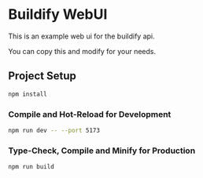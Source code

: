 # Buildify WebUI

This is an example web ui for the buildify api.

You can copy this and modify for your needs.

## Project Setup

```sh
npm install
```

### Compile and Hot-Reload for Development

```sh
npm run dev -- --port 5173
```

### Type-Check, Compile and Minify for Production

```sh
npm run build
```
